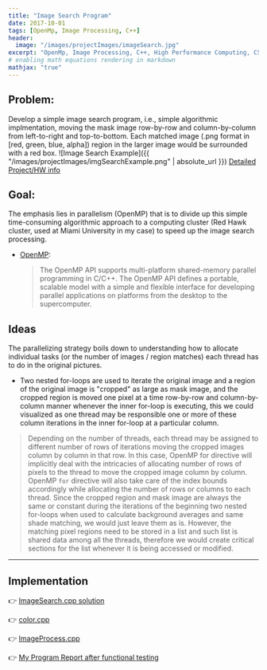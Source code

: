 ```yaml
---
title: "Image Search Program"
date: 2017-10-01
tags: [OpenMp, Image Processing, C++]
header:
  image: "/images/projectImages/imageSearch.jpg"
excerpt: "OpenMp, Image Processing, C++, High Performance Computing, CSE443"
# enabling math equations rendering in markdown
mathjax: "true"
---
```


## Problem:
Develop a simple image search program, i.e., simple algorithmic implmentation, moving
the mask image row-by-row and column-by-column from left-to-right and top-to-bottom.
Each matched image (.png format in [red, green, blue, alpha]) region in the larger
image would be surrounded with a red box.
![Image Search Example]({{ "/images/projectImages/imgSearchExample.png" | absolute_url }})
[Detailed Project/HW info](https://github.com/kaiLiGit/High_Performance_Computing/blob/master/Homework%237/Homework7.pdf)

## Goal:
The emphasis lies in parallelism (OpenMP) that is to divide up this simple time-consuming algorithmic
approach to a computing cluster (Red Hawk cluster, used at Miami University in my case) to
speed up the image search processing.

* [OpenMP](https://www.openmp.org/):
  > The OpenMP API supports multi-platform shared-memory parallel programming in C/C++.
  > The OpenMP API defines a portable, scalable model with a simple and flexible interface
  > for developing parallel applications on platforms from the desktop to the supercomputer.


## Ideas
The parallelizing strategy boils down to understanding how to allocate individual tasks (or the
number of images / region matches) each thread has to do in the original pictures.
* Two nested for-loops are used to iterate the original image and a region of the original image
  is "cropped" as large as mask image, and the cropped region is moved one pixel at a time row-by-row
  and column-by-column manner whenever the inner for-loop is executing, this we could visualized as one thread may be
  responsible one or more of these column iterations in the inner for-loop at a particular column.
> Depending on the number of threads, each thread may be assigned to different number of rows of
> iterations moving the cropped images column by column in that row. In this case, OpenMP for
> directive will implicitly deal with the intricacies of allocating number of rows of pixels to the
> thread to move the cropped image column by column. OpenMP `for` directive will also take care of the
> index bounds accordingly while allocating the number of rows or columns to each thread.
> Since the cropped region and mask image are always the same or constant during the iterations of
> the beginning two nested for-loops when used to calculate background averages and same shade matching,
> we would just leave them as is. However, the matching pixel regions need to be stored in a list
> and such list is shared data among all the threads, therefore we would create critical sections for
> the list whenever it is being accessed or modified.

___
## Implementation
:point_right: [ImageSearch.cpp solution](https://github.com/kaiLiGit/High_Performance_Computing/blob/master/Homework%237/mysol/lik7_ImageSearch.cpp)

:point_right: [color.cpp](https://github.com/kaiLiGit/High_Performance_Computing/blob/master/Homework%237/mysol/Color.cpp)

:point_right: [ImageProcess.cpp](https://github.com/kaiLiGit/High_Performance_Computing/blob/master/Homework%237/mysol/ImageProcess.cpp)

:point_right: [My Program Report after functional testing](https://github.com/kaiLiGit/High_Performance_Computing/blob/master/Homework%237/mysol/lik7_HW7_Report.pdf)
